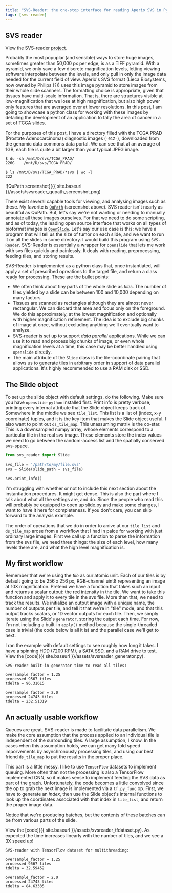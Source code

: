 ```yaml
---
title: "SVS-Reader: the one-stop interface for reading Aperio SVS in Python"
tags: [svs-reader]
---
```


## SVS reader

View the SVS-reader [project](https://github.com/BioImageInformatics/svs_reader).

Probably the most popuplar (and sensible) ways to store huge images, sometimes greater than 50,000 px per edge, is as a TIFF pyramid. With a pyramid, we only save a few discrete magnification levels, letting viewing software interpolate between the levels, and only pull in only the image data needed for the current field of view. Aperio's SVS format (Lieca Biosystems, now owned by Philips (?)) uses this image pyramid to store images from their whole slide scanners. The formatting choice is appropriate, given that tissues have multi-scale information. That is, there are structures visible at low-magnification that we lose at high magnification, but also high power only features that are averaged over at lower resolutions. In this post, I am going to showcase a python class for working with these images by detailing the development of an application to tally the area of cancer in a set of TCGA slides.

For the purposes of this post, I have a directory filled with the TCGA PRAD (Prostate Adenocarcinoma) diagnostic images (`-01Z-`), downloaded from the genomic data commons data portal. We can see that at an average of 1GB, each file is quite a bit larger than your typical JPEG image. 

    $ du -sh /mnt/D/svs/TCGA_PRAD/
    226G	/mnt/D/svs/TCGA_PRAD/

    $ ls /mnt/D/svs/TCGA_PRAD/*svs | wc -l
    222

![QuPath screenshot]({{ site.baseurl }}/assets/svsreader_qupath_screenshot.png)

There exist several capable tools for viewing, and analysing images such as these. My favorite is [`QuPath`](https://qupath.github.io) (screenshot above). SVS reader isn't nearly as beautiful as QuPath. But, let's say we're not wanting or needing to manually annotate all these images ourselves. For that we need to do some scripting, and as of today, the leading open source interface that works on all types of bioformat images is [`OpenSlide`](https:openslide.org). Let's say our use case is this: we have a program that will tell us the size of tumor on each slide, and we want to run it on all the slides in some directory. I would build this program using `SVS-Reader`. SVS-Reader is essentially a wrapper for `openslide` that lets me work with svs files quickly and painlessly. It deals with reading, preprocessing, feeding tiles, and storing results. 

SVS-Reader is implemented as a python class that, once instantiated, will apply a set of prescribed opreations to the target file, and return a class ready for processing. These are the bullet points:
* We often think about tiny parts of the whole slide as *tiles*. The number of tiles yielded by a slide can be between 100 and 10,000 depending on many factors.
* Tissues are scanned as rectangles although they are almost never rectangular. We can discard that area and focus only on the foreground. We do this approximately, at the lowest magnification and optionally with higher magnification refinement. The idea is to exclude big chunks of image at once, without excluding anything we'll eventually want to analyze.
* SVS-reader is set up to support *data parallel* applications. While we can use it to read and process big chunks of image, or even whole magnification levels at a time, this case may be better handled using `openslide` directly.
* The main attribute of the `Slide` class is the tile-coordinate pairing that allows us to generate tiles in arbitrary order in support of data parallel applications. It's highly recommended to use a RAM disk or SSD.


## The Slide object

To set up the slide object with default settings, do the following. Make sure you have `openslide-python` installed first. Print info is pretty verbose, printing every internal attribute that the Slide object keeps track of. Somewhere in the middle we see `tile_list`. This list is a list of (index, x-y coordinate) tuples, and it is the key item that makes the Slide object useful. I also want to point out `ds_tile_map`. This unassuming matrix is the co-star. This is a downsampled numpy array, whose elements correspond to a particular tile in the real svs image. These elements store the index values we need to go between the random-access list and the spatially conserved svs-space.

```python
from svs_reader import Slide

svs_file = '/path/to/my/file.svs'
svs = Slide(slide_path = svs_file)

svs.print_info()
```

I'm struggling with whether or not to include this next section about the instantiation procedures. It might get dense. This is also the part where I talk about what all the settings are, and do. Since the people who read this will probably be equipped to open up slide.py and make some changes, I want to have it here for completeness. If you don't care, you can skip forward to the analysis example. 

The order of operations that we do in order to arrive at our `tile_list` and `ds_tile_map` arose from a workflow that I had in palce for working with just ordinary large images. First we call up a function to parse the information from the svs file, we need three things: the size of each level, how many levels there are, and what the high level magnification is.


## My first workflow

Remember that we're using the *tile* as our atomic unit. Each of our tiles is by default going to be 256 x 256 px, RGB-channel uint8 representing an image at 10X magnification. Pretend we have a function that takes such an input and returns a scalar output: the red intensity in the tile. We want to take this function and apply it to every tile in the svs file. More than that, we need to track the results. We initialize an output image with a unique name, the number of outputs per tile, and tell it that we're in "tile" mode, and that this output tracks scalars, or 1D vector outputs for each tile. Then, we simply iterate using the Slide's `generator`, storing the output each time. For now, I'm not including a built-in `apply()` method because the single-threaded case is trivial (the code below is all it is) and the parallel case we'll get to next.

I ran the example with default settings to see roughly how long it takes. I have a spinning HDD (7200 RPM), a SATA SSD, and a RAM drive to test. View the [code]({{ site.baseurl }}/assets/svsreader_generator.py).
```
SVS-reader built-in generator time to read all tiles:

oversample factor = 1.25
processed 9567 tiles
tdelta = 96.31615

oversample factor = 2.0
processed 24743 tiles
tdelta = 232.51319
```

## An actually usable workflow

Queues are great. SVS-reader is made to facilitate data parallelism. We make the core assumption that the process applied to an individual tile is independent of the surrounding tiles. A large assumption, I know. In the cases when this assumption holds, we can get many fold speed imporvements by asynchronously processing tiles, and using our best friend `ds_tile_map` to put the results in the proper place.

This part is a little messy. I like to use `TensorFlow` datasets to implement queuing. More often than not the processing is also a TensorFlow implemented CNN, so it makes sense to implement feeding the SVS data as part of the graph. Unfortunately, the code becomes a little convolved since the op to grab the next image is implemented via a `tf.py_func` op. First, we have to generate an *index*, then use the Slide object's internal functions to look up the coordinates associated with that index in `tile_list`, and return the proper image data.

Notice that we're producing batches, but the contents of these batches can be from various parts of the slide.

View the [code]({{ site.baseurl }}/assets/svsreader_tfdataset.py). As expected the time increases linearly with the number of tiles, and we see a 3X speed up!
```
SVS-reader with TensorFlow dataset for multithreading:

oversample_factor = 1.25
processed 9567 tiles
tdelta = 32.59452

oversample_factor = 2.0
processed 24743 tiles
tdelta = 84.63335
```